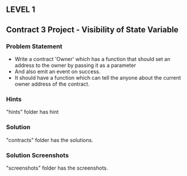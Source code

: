 ## LEVEL 1
## Contract 3 Project - Visibility of State Variable

### Problem Statement

- Write a contract 'Owner' which has a function that should set an address to the owner by passing it as a parameter
- And also emit an event on success.
- It should have a function which can tell the anyone about the current owner address of the contract.

### Hints

"hints" folder has hint

### Solution

"contracts" folder has the solutions.

### Solution Screenshots

"screenshots" folder has the screenshots.

